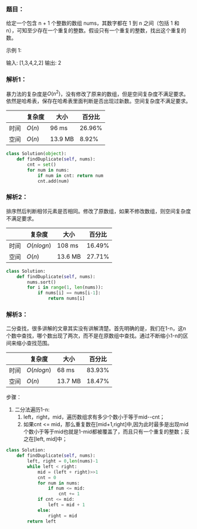 ### 题目：
给定一个包含 n + 1 个整数的数组 nums，其数字都在 1 到 n 之间（包括 1 和 n），可知至少存在一个重复的整数。假设只有一个重复的整数，找出这个重复的数。

示例 1:

输入: [1,3,4,2,2]
输出: 2

### 解析1：
暴力法的复杂度是$O(n^2)$，没有修改了原来的数组，但是空间复杂度不满足要求。   
依然是哈希表，保存在哈希表里面判断是否出现过新数。空间复杂度不满足要求。


|  |复杂度|大小|百分比|
|--|--|--|--|
|时间|$O(n)$|96 ms|26.96%|
|空间|$O(n)$|13.9 MB|8.92%|

```python
class Solution(object):
    def findDuplicate(self, nums):
        cnt = set()
        for num in nums:
            if num in cnt: return num
            cnt.add(num)
```

### 解析2：
排序然后判断相邻元素是否相同。修改了原数组，如果不修改数组，则空间复杂度不满足要求。

|  |复杂度|大小|百分比|
|--|--|--|--|
|时间|$O(nlogn)$|108 ms|16.49%|
|空间|$O(n)$|13.6 MB|27.71%|

```python
class Solution:
    def findDuplicate(self, nums):
        nums.sort()
        for i in range(1, len(nums)):
            if nums[i] == nums[i-1]:
                return nums[i]
```

### 解析3：
二分查找，很多讲解的文章其实没有讲解清楚。首先明确的是，我们在1-n，这n个数中查找，哪个数出现了两次，而不是在原数组中查找。通过不断缩小1-n的区间来缩小查找范围。

|  |复杂度|大小|百分比|
|--|--|--|--|
|时间|$O(nlogn)$|68 ms|83.93%|
|空间|$O(n)$|13.7 MB|18.47%|

步骤：
1. 二分法遍历1-n:
   1. left，right，mid，遍历数组求有多少个数小于等于mid--cnt；
   2. 如果cnt <= mid，那么重复数在[mid+1,right]中,因为此时最多是出现mid个数小于等于mid也就是1-mid都被覆盖了，而且只有一个重复的整数；反之在[left, mid]中；

```python
class Solution:
    def findDuplicate(self, nums):
        left, right = 0,len(nums)-1
        while left < right:
            mid = (left + right)>>1
            cnt = 0
            for num in nums:
                if num <= mid:
                    cnt += 1
            if cnt <= mid:
                left = mid + 1
            else:
                right = mid
        return left
```